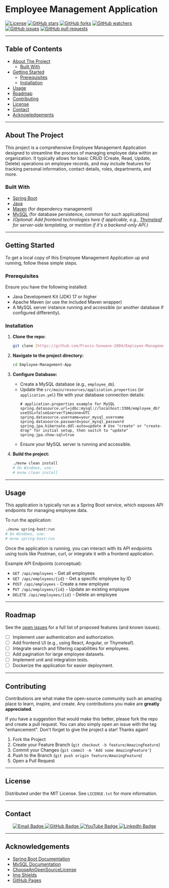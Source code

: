 # Employee Management Application

[![License](https://img.shields.io/badge/License-MIT-blue.svg)](https://opensource.org/licenses/MIT)
[![GitHub stars](https://img.shields.io/github/stars/Pravin-Sonwane-2004/Employee-Management-App.svg?style=social)](https://github.com/Pravin-Sonwane-2004/Employee-Management-App/stargazers)
[![GitHub forks](https://img.shields.io/github/forks/Pravin-Sonwane-2004/Employee-Management-App.svg?style=social)](https://github.com/Pravin-Sonwane-2004/Employee-Management-App/network/members)
[![GitHub watchers](https://img.shields.io/github/watchers/Pravin-Sonwane-2004/Employee-Management-App.svg?style=social)](https://github.com/Pravin-Sonwane-2004/Employee-Management-App/watchers)
[![GitHub issues](https://img.shields.io/github/issues/Pravin-Sonwane-2004/Employee-Management-App.svg)](https://github.com/Pravin-Sonwane-2004/Employee-Management-App/issues)
[![GitHub pull requests](https://img.shields.io/github/issues-pr/Pravin-Sonwane-2004/Employee-Management-App.svg)](https://github.com/Pravin-Sonwane-2004/Employee-Management-App/pulls)

---

## Table of Contents

* [About The Project](#about-the-project)
    * [Built With](#built-with)
* [Getting Started](#getting-started)
    * [Prerequisites](#prerequisites)
    * [Installation](#installation)
* [Usage](#usage)
* [Roadmap](#roadmap)
* [Contributing](#contributing)
* [License](#license)
* [Contact](#contact)
* [Acknowledgements](#acknowledgements)

---

## About The Project

This project is a comprehensive Employee Management Application designed to streamline the process of managing employee data within an organization. It typically allows for basic CRUD (Create, Read, Update, Delete) operations on employee records, and may include features for tracking personal information, contact details, roles, departments, and more.

### Built With

* [Spring Boot](https://spring.io/projects/spring-boot)
* [Java](https://www.java.com/)
* [Maven](https://maven.apache.org/) (for dependency management)
* [MySQL](https://www.mysql.com/) (for database persistence, common for such applications)
* *(Optional: Add frontend technologies here if applicable, e.g., [Thymeleaf](https://www.thymeleaf.org/) for server-side templating, or mention if it's a backend-only API.)*

---

## Getting Started

To get a local copy of this Employee Management Application up and running, follow these simple steps.

### Prerequisites

Ensure you have the following installed:

* Java Development Kit (JDK) 17 or higher
* Apache Maven (or use the included Maven wrapper)
* A MySQL server instance running and accessible (or another database if configured differently).

### Installation

1.  **Clone the repo:**
    ```bash
    git clone [https://github.com/Pravin-Sonwane-2004/Employee-Management-App.git](https://github.com/Pravin-Sonwane-2004/Employee-Management-App.git)
    ```
2.  **Navigate to the project directory:**
    ```bash
    cd Employee-Management-App
    ```
3.  **Configure Database:**
    * Create a MySQL database (e.g., `employee_db`).
    * Update the `src/main/resources/application.properties` (or `application.yml`) file with your database connection details:
        ```properties
        # application.properties example for MySQL
        spring.datasource.url=jdbc:mysql://localhost:3306/employee_db?useSSL=false&serverTimezone=UTC
        spring.datasource.username=your_mysql_username
        spring.datasource.password=your_mysql_password
        spring.jpa.hibernate.ddl-auto=update # Use "create" or "create-drop" for initial setup, then switch to "update"
        spring.jpa.show-sql=true
        ```
    * Ensure your MySQL server is running and accessible.

4.  **Build the project:**
    ```bash
    ./mvnw clean install
    # On Windows, use:
    # mvnw clean install
    ```

---

## Usage

This application is typically run as a Spring Boot service, which exposes API endpoints for managing employee data.

To run the application:

```bash
./mvnw spring-boot:run
# On Windows, use:
# mvnw spring-boot:run
```

Once the application is running, you can interact with its API endpoints using tools like Postman, curl, or integrate it with a frontend application.

Example API Endpoints (conceptual):
* `GET /api/employees` - Get all employees
* `GET /api/employees/{id}` - Get a specific employee by ID
* `POST /api/employees` - Create a new employee
* `PUT /api/employees/{id}` - Update an existing employee
* `DELETE /api/employees/{id}` - Delete an employee

---

## Roadmap

See the [open issues](https://github.com/Pravin-Sonwane-2004/Employee-Management-App/issues) for a full list of proposed features (and known issues).

* [ ] Implement user authentication and authorization.
* [ ] Add frontend UI (e.g., using React, Angular, or Thymeleaf).
* [ ] Integrate search and filtering capabilities for employees.
* [ ] Add pagination for large employee datasets.
* [ ] Implement unit and integration tests.
* [ ] Dockerize the application for easier deployment.

---

## Contributing

Contributions are what make the open-source community such an amazing place to learn, inspire, and create. Any contributions you make are **greatly appreciated**.

If you have a suggestion that would make this better, please fork the repo and create a pull request. You can also simply open an issue with the tag "enhancement".
Don't forget to give the project a star! Thanks again!

1.  Fork the Project
2.  Create your Feature Branch (`git checkout -b feature/AmazingFeature`)
3.  Commit your Changes (`git commit -m 'Add some AmazingFeature'`)
4.  Push to the Branch (`git push origin feature/AmazingFeature`)
5.  Open a Pull Request

---

## License

Distributed under the MIT License. See `LICENSE.txt` for more information.

---

## Contact

<p align="center">
  <a href="mailto:pravinson@gmail.com">
    <img src="https://img.shields.io/badge/Email-pravinson@gmail.com-red?style=for-the-badge&logo=gmail" alt="Email Badge"/>
  </a>
  <a href="https://github.com/Pravin-Sonwane-2004/Employee-Management-App">
    <img src="https://img.shields.io/badge/GitHub-Pravin--Sonwane--2004-blue?style=for-the-badge&logo=github" alt="GitHub Badge"/>
  </a>
  <a href="https://www.youtube.com/@ProgrammingWithPravin">
    <img src="https://img.shields.io/badge/YouTube-ProgrammingWithPravin-red?style=for-the-badge&logo=youtube" alt="YouTube Badge"/>
  </a>
  <a href="https://www.linkedin.com/in/pravin-sonwane-079a621ba/">
    <img src="https://img.shields.io/badge/LinkedIn-PravinSonwane-blue?style=for-the-badge&logo=linkedin" alt="LinkedIn Badge"/>
  </a>
</p>

---

## Acknowledgements

* [Spring Boot Documentation](https://docs.spring.io/spring-boot/docs/current/reference/html/index.html)
* [MySQL Documentation](https://dev.mysql.com/doc/)
* [ChooseAnOpenSourceLicense](https://choosealicense.com/)
* [Img Shields](https://shields.io/)
* [GitHub Pages](https://pages.github.com)
